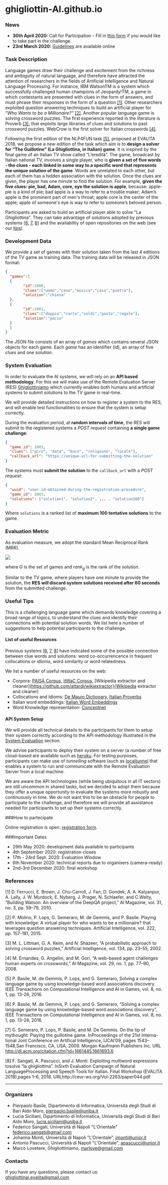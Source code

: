 # ghigliottin-AI.github.io

### News
* **30th April 2020:** Call for Participation - Fill in [this form](https://forms.gle/pXgWVDiMMUYDgeyM7) if you would like to take part in the challenge.
* **23rd March 2020:** [Guidelines](https://github.com/ghigliottin-AI/ghigliottin-AI.github.io/raw/master/guidelines/EVALITA_2020___Ghigliottin_AI___Guidelines.pdf) are available online

### Task Description
Language games draw their challenge and excitement from the richness and ambiguity of natural language, and therefore have attracted the attention of researchers in the fields of Artificial Intelligence and Natural Language Processing.
For instance, IBM WatsonTM is a system which successfully challenged human champions of Jeopardy!TM, a game in which contestants are presented with clues in the form of answers, and must phrase their responses in the form of a question [[1]](#1). Other researchers exploited question answering techniques to build an artificial player for _“Who Wants to be a Millionaire?”_ [[2]](#2). Another popular language game is solving crossword puzzles. The first experience reported in the literature is Proverb [[3]](#3), that exploits large libraries of clues and solutions to past crossword puzzles. WebCrow is the first solver for Italian crosswords [[4]](#4).

Following the first edition of the NLP4FUN task [[5]](#5), proposed at EVALITA 2018, we propose a new edition of the task which aim is to **design a solver for “The Guillotine” (La Ghigliottina, in Italian) game**. It is inspired by the final game of an Italian TV show called “L’eredità”. The game, broadcast by Italian national TV, involves a single player, who is **given a set of five words - the clues - each linked in some way to a specific word that represents the unique solution of the game**. Words are unrelated to each other, but each of them has a hidden association with the solution. Once the clues are given, the player has one minute to find the solution. For example, **given the five clues: pie, bad, Adam, core, eye the solution is apple**, because: apple-pie is a kind of pie; bad apple is a way to refer to a trouble maker; Adam’s apple is the prominent part of men's throat; apple core is the center of the apple; apple of someone's eye is way to refer to someone’s beloved person.

Participants are asked to build an artificial player able to solve "La Ghigliottina". They can take advantage of solutions adopted by previous systems [[6](#6), [7](#7), [8](#8)] and the availability of open repositories on the web (see our [tips](#useful-tips)).

### Development Data
We provide a set of games with their solution taken from the last 4 editions of the TV game as training data. The training data will be released in JSON format:

```json
{
  "games":[
  {
        "id":1000,
        "clues":["uomo","cane","musica","casa","pietra"],
        "solution":"chiesa"
  },
  {
        "id":1001,
        "clues":["doppio","carta","soldi","pasta","regalo"],
        "solution":"pacco"
  }
  ]
}
```

The JSON file consists of an array of *games* which contains several JSON objects for each game. Each *game* has an identifier (*id*), an array of five *clues* and one *solution*.

### System Evaluation

In order to evaluate the AI systems, we will rely on an **API based methodology**. For this we will make use of the Remote Evaluation Server (RES) [Ghigliottiniamo](https://quiztime.net) which currently enables both humans and artificial systems to submit solutions to the TV game in real-time.

We will provide detailed instructions on how to register a system to the RES, and will enable test functionalities to ensure that the system is setup correctly.

During the evaluation period, at **random intervals of time**, the RES will submit to the registered systems a *POST request* containing **a single game challenge**:

```json
{
  "game_id": 1003,
  "clues": ["giro", "data", "buco", "religione", "locale"],
  "callback_url": "https://unique-url-for-submitting-the-solution"
}
```

The systems must **submit the solution** to the `callback_url` with a *POST request*:

```json
{
  "uuid": "user-id-obtained-during-the-registration-procedure",
  "game_id": 1003,
  "solutions": ["solution1", "solution2", ... , "solution100"]
}
```

Where `solutions` is a ranked list of **maximum 100 tentative solutions** to the game.

### Evaluation Metric

As evaluation measure, we adopt the standard Mean Reciprocal Rank (MRR). 

<img src="https://latex.codecogs.com/gif.latex?\frac{1}{|G|}\sum_{g&space;\in&space;G}\frac{1}{rank_{g}}" />

where *G* is the set of games and *rank<sub>g</sub>* is the rank of the solution.

Similar to the TV game, where players have one minute to provide the solution, the **RES will discard system solutions received after 60 seconds** from the submitted challenge.

### Useful Tips
This is a challenging language game which demands knowledge covering a broad range of topics, to understand the clues and identify their connections with potential solution words.
We list here a number of suggestions to help potential participants to the challenge.

#### List of useful Resources

Previous systems [[6](#6), [7](#7), [8](#8)] have indicated some of the possible connection between clue words and solutions: word co-occurrencence in frequent collocations or idioms, word similarity or word relatedness.

We list a number of useful resources on the web:
* Corpora: [PAISÀ Corpus](http://www.corpusitaliano.it/en/), [itWaC Corpus](https://wacky.sslmit.unibo.it/doku.php?id=corpora#italian), [Wikipedia extractor and cleaner](https://github.com/attardi/wikiextractor}{Wikipedia extractor and cleaner)
* Collocations and Idioms: [De Mauro Dictionary](https://dizionario.internazionale.it/), [Italian Proverbs](http://web.tiscali.it/proverbiitaliani/)
* Italian word embeddings: [Italian Word Embeddings](http://hlt.isti.cnr.it/wordembeddings)
* Word Knowledge representation: [Conceptnet](http://conceptnet.io/)

#### API System Setup

We will provide all technical details to the participants for them to setup their system correctly according to the API methodology illustrated in the [System Evaluation](#system-evaluation) section.

We advise participants to deploy their system on a server (a number of free cloud-based are available such as [heroku](https://www.heroku.com). For testing purposes, participants can make use of *tunnelling* software (such as [localtunnel](https://localtunnel.github.io/www/) that enables a system to run and communicate with the Remote Evaluation Server from a local machine. 

We are aware the API technologies (while being ubiquitous in all IT sectors) are still uncommon in shared tasks, but we decided to adopt them because they offer a unique opportunity to evaluate the systems more robustly and continuously in time.
We do not want this to be an obstacle for people to participate to the challenge, and therefore we will provide all assistance needed for participants to set up their systems correctly. 

###How to partecipate

Online registration is open: [registration form](https://docs.google.com/forms/d/e/1FAIpQLSeaoRKynqNvpqh0rjgkADvv_-ZMNKPq-EI5FyyOqGAZ8zhLDQ/viewform).

###Important Dates

* 29th May 2020: development data available to participants
* 4th September 2020: registration closes
* 17th - 24rd Sept. 2020: Evaluation Window 
* 6th November 2020: technical reports due to organisers (camera-ready)
* 2nd-3rd December 2020: final workshop

### References

[<a name="1">1</a>] D. Ferrucci, E. Brown, J. Chu-Carroll, J. Fan, D. Gondek, A. A. Kalyanpur, A. Lally, J. W. Murdock, E. Nyberg, J. Prager, N. Schlaefer, and C.Welty, “Building Watson: An overview of the DeepQA project,” AI Magazine, vol. 31, no. 3, pp. 59–79, 2010.

[<a name="2">2</a>] P. Molino, P. Lops, G. Semeraro, M. de Gemmis, and P. Basile. Playing with knowledge: A virtual player for who wants to be a millionaire? that leverages question answering techniques. Artificial Intelligence, vol. 222, pp. 157-181, 2015.

[<a name="3">3</a>] M. L. Littman, G. A. Keim, and N. Shazeer, “A probabilistic approach to solving crossword puzzles,” Artificial Intelligence, vol. 134, pp. 23–55, 2002.

[<a name="4">4</a>] M. Ernandes, G. Angelini, and M. Gori, “A web-based agent challenges human experts on crosswords,” AI Magazine, vol. 29, no. 1, pp. 77–90, 2008.

[<a name="5">5</a>] P. Basile, M. de Gemmis, P. Lops, and G. Semeraro, Solving a complex language game by using knowledge-based word associations discovery. IEEE Transactions on Computational Intelligence and AI in Games, vol. 8, no. 1, pp. 13-26, 2016.

[<a name="6">6</a>] P. Basile, M. de Gemmis, P. Lops, and G. Semeraro, “Solving a complex language game by using knowledge-based word associations discovery”, IEEE Transactions on Computational Intelligence and AI in Games, vol. 8, no. 1, pp. 13-26, 2016.

[<a name="7">7</a>] G. Semeraro, P. Lops, P. Basile, and M. De Gemmis. On the tip of mythought: Playing the guillotine game. InProceedings of the 21st Interna-tional Jont Conference on Artifical Intelligence, IJCAI’09, pages 1543–1548,San Francisco, CA, USA, 2009. Morgan Kaufmann Publishers Inc.  URL http://dl.acm.org/citation.cfm?id=1661445.1661693.6

[<a name="8">8</a>] F. Sangati, A. Pascucci, and J. Monti. Exploiting multiword expressions tosolve “la ghigliottina”. InSixth Evaluation Campaign of Natural LanguageProcessing and Speech Tools for Italian. Final Workshop (EVALITA 2018),pages 1–6, 2018. URLhttp://ceur-ws.org/Vol-2263/paper044.pdf.

---

### Organizers
* Pierpaolo Basile, Dipartimento di Informatica, Università degli Studi di Bari Aldo Moro, pierpaolo.basile@uniba.it 
* Lucia Siciliani, Dipartimento di Informatica, Università degli Studi di Bari Aldo Moro, lucia.siciliani@uniba.it 
* Federico Sangati, Università di Napoli "L'Orientale" federico.sangati@gmail.com 
* Johanna Monti, Università di Napoli "L'Orientale", jmonti@unior.it 
* Antonio Pascucci, Università di Napoli "L'Orientale", apascucci@unior.it 
* Marco Lovetere, Ghigliottiniamo, marlove@gmail.com 

### Contacts
If you have any questions, please contact us: <ghigliottinai.evalita@gmail.com>
